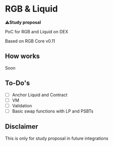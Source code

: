# RGB & Liquid 

⚠️**Study proposal**

PoC for RGB and Liquid on DEX

Based on RGB Core v0.11

## How works

Soon

## To-Do's

- [ ] Anchor Liquid and Contract
- [ ] VM
- [ ] Validation
- [ ] Basic swap functions with LP and PSBTs

## Disclaimer

This is only for study proposal in future integrations
